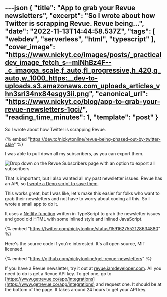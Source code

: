 ---json
{
  "title": "App to grab your Revue newsletters",
  "excerpt": "So I wrote about how Twitter is scrapping Revue.                                         Revue being...",
  "date": "2022-11-13T14:44:58.537Z",
  "tags": [
    "webdev",
    "serverless",
    "html",
    "typescript"
  ],
  "cover_image": "https://www.nickyt.co/images/posts/_practicaldev_image_fetch_s--mINhBz4F--_c_imagga_scale,f_auto,fl_progressive,h_420,q_auto,w_1000_https:__dev-to-uploads.s3.amazonaws.com_uploads_articles_vhn3sri34nx84esgy3ii.png",
  "canonical_url": "https://www.nickyt.co/blog/app-to-grab-your-revue-newsletters-1gci/",
  "reading_time_minutes": 1,
  "template": "post"
}
---

So I wrote about how Twitter is scrapping Revue.

{% embed "https://dev.to/nickytonline/revue-being-phased-out-by-twitter-4kle" %}

I was able to pull down all my subscribers, as you can export them.

![Drop down on the Revue Subscribers page with an option to export all subscribers](https://www.nickyt.co/images/posts/_uploads_articles_rmqf3723msiuv81ykoun.png)

That is important, but I also wanted all my past newsletter issues. Revue has an API, so [I wrote a Deno script to save them](https://gist.github.com/nickytonline/102bb45e625db6b9ae0157e293cfb0a3).

This works great, but I was like, let's make this easier for folks who want to grab their newsletters and not have to worry about coding all this. So I wrote a small app to do it.

It uses a [Netlify function](https://www.netlify.com/products/functions/) written in TypeScript to grab the newsletter issues and good old HTML with some inlined style and inlined JavaScript.

{% embed "https://twitter.com/nickytonline/status/1591627552128634880" %}

Here's the source code if you're interested. It's all open source, MIT licensed.

{% embed "https://github.com/nickytonline/get-revue-newsletters" %}

If you have a Revue newsletter, try it out at [revue.iamdeveloper.com](https://revue.iamdeveloper.com). All you need to do is get a Revue API key. To get one, go to [https://www.getrevue.co/app/integrations](https://www.getrevue.co/app/integrations) and request one. It should be at the bottom of the page. It takes around 24 hours to get your API key.
